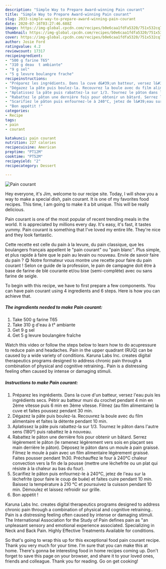 ```yaml
---
description: "Simple Way to Prepare Award-winning Pain courant"
title: "Simple Way to Prepare Award-winning Pain courant"
slug: 2033-simple-way-to-prepare-award-winning-pain-courant
date: 2020-07-16T03:27:46.688Z
image: https://img-global.cpcdn.com/recipes/b0e6caa1fdfa5320/751x532cq70/pain-courant-photo-principale-de-la-recette.jpg
thumbnail: https://img-global.cpcdn.com/recipes/b0e6caa1fdfa5320/751x532cq70/pain-courant-photo-principale-de-la-recette.jpg
cover: https://img-global.cpcdn.com/recipes/b0e6caa1fdfa5320/751x532cq70/pain-courant-photo-principale-de-la-recette.jpg
author: Josie Ford
ratingvalue: 4.2
reviewcount: 17317
recipeingredient:
- "500 g farine T65"
- "310 g deau  t ambiante"
- "9 g sel"
- "5 g levure boulangre frache"
recipeinstructions:
- "Préparez les ingrédients. Dans la cuve d&#39;un batteur, versez l&#39;eau puis les ingrédients secs. Pétrir au batteur muni du crochet pendant 4 min en 2ème vitesse puis 6 min en 3ème vitesse. Filmez (au film alimentaire) la cuve et faites poussez pendant 30 min."
- "Dégazez la pâte puis boulez-la. Recouvrez la boule avec du film alimentaire et faites la détente pendant 10 min."
- "Aplatissez la pâte puis rabattez-la sur 1/3. Tournez le pâton dans l&#39;autre sens (180°) puis rabattez le à nouveau."
- "Rabattez le pâton une dernière fois pour obtenir un bâtard. Serrez légèrement le pâton (le ramenez légèrement vers sois en plaçant ses main derrière le pâton). Déposez le pâton dans un moule à pain graissé. Filmez le moule à pain avec un film alimentaire légèrement graissé. Faites pousser pendant 1h30. Préchauffez le four à 240°C chaleur convection vers la fin de la pousse (mettre une lèchefrite ou un plat qui résiste à la chaleur au bas du four)."
- "Scarifiez le pâton puis enfournez-le à 240°C, jetez de l&#39;eau sur la lèchefrite (pour faire le coup de buée) et faites cuire pendant 10 min. Baissez la température à 210 °C et poursuivez la cuisson pendant 10 min. Démoulez et laissez refroidir sur grille."
- "Bon appétit !"
categories:
- Recipe
tags:
- pain
- courant

katakunci: pain courant 
nutrition: 227 calories
recipecuisine: American
preptime: "PT12M"
cooktime: "PT52M"
recipeyield: "2"
recipecategory: Dessert

---
```



![Pain courant](https://img-global.cpcdn.com/recipes/b0e6caa1fdfa5320/751x532cq70/pain-courant-photo-principale-de-la-recette.jpg)

Hey everyone, it's Jim, welcome to our recipe site. Today, I will show you a way to make a special dish, pain courant. It is one of my favorites food recipes. This time, I am going to make it a bit unique. This will be really delicious.

Pain courant is one of the most popular of recent trending meals in the world. It is appreciated by millions every day. It's easy, it's fast, it tastes yummy. Pain courant is something that I've loved my entire life. They're nice and they look fantastic.

Cette recette est celle du pain à la levure, du pain classique, que les boulangers français appellent le &#34;pain courant&#34; ou &#34;pain blanc&#34;. Plus simple, et plus rapide à faire que le pain au levain ou nouveau. Envie de savoir faire du pain ? 😋 Notre formateur vous montre une recette pour faire du pain courant ! Selon ce guide de la profession, le pain de campagne doit être à base de farine de blé courante et/ou bise (semi-complète) avec ou sans farine de seigle.


To begin with this recipe, we have to first prepare a few components. You can have pain courant using 4 ingredients and 6 steps. Here is how you can achieve that.

<!--inarticleads1-->

##### The ingredients needed to make Pain courant:

1. Take 500 g farine T65
1. Take 310 g d&#39;eau à t° ambiante
1. Get 9 g sel
1. Get 5 g levure boulangère fraîche


Watch this video or follow the steps below to learn how to do acupressure to reduce pain and headaches. Pain in the upper quadrant (RUQ) can be caused by a wide variety of conditions. Karuna Labs Inc. creates digital therapeutics programs designed to address chronic pain through a combination of physical and cognitive retraining.. Pain is a distressing feeling often caused by intense or damaging stimuli. 

<!--inarticleads2-->

##### Instructions to make Pain courant:

1. Préparez les ingrédients. Dans la cuve d&#39;un batteur, versez l&#39;eau puis les ingrédients secs. Pétrir au batteur muni du crochet pendant 4 min en 2ème vitesse puis 6 min en 3ème vitesse. Filmez (au film alimentaire) la cuve et faites poussez pendant 30 min.
1. Dégazez la pâte puis boulez-la. Recouvrez la boule avec du film alimentaire et faites la détente pendant 10 min.
1. Aplatissez la pâte puis rabattez-la sur 1/3. Tournez le pâton dans l&#39;autre sens (180°) puis rabattez le à nouveau.
1. Rabattez le pâton une dernière fois pour obtenir un bâtard. Serrez légèrement le pâton (le ramenez légèrement vers sois en plaçant ses main derrière le pâton). Déposez le pâton dans un moule à pain graissé. Filmez le moule à pain avec un film alimentaire légèrement graissé. Faites pousser pendant 1h30. Préchauffez le four à 240°C chaleur convection vers la fin de la pousse (mettre une lèchefrite ou un plat qui résiste à la chaleur au bas du four).
1. Scarifiez le pâton puis enfournez-le à 240°C, jetez de l&#39;eau sur la lèchefrite (pour faire le coup de buée) et faites cuire pendant 10 min. Baissez la température à 210 °C et poursuivez la cuisson pendant 10 min. Démoulez et laissez refroidir sur grille.
1. Bon appétit !


Karuna Labs Inc. creates digital therapeutics programs designed to address chronic pain through a combination of physical and cognitive retraining.. Pain is a distressing feeling often caused by intense or damaging stimuli. The International Association for the Study of Pain defines pain as &#34;an unpleasant sensory and emotional experience associated. Specializing in Neck and Back Pain. Highly Effective Treatments Available for conditions. 

So that's going to wrap this up for this exceptional food pain courant recipe. Thank you very much for your time. I'm sure that you can make this at home. There's gonna be interesting food in home recipes coming up. Don't forget to save this page on your browser, and share it to your loved ones, friends and colleague. Thank you for reading. Go on get cooking!
